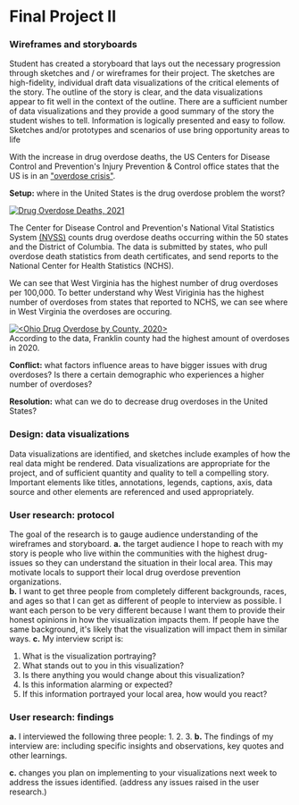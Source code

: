 # Final Project II

### Wireframes and storyboards
Student has created a storyboard that lays out the necessary progression through sketches and / or wireframes for their project. The sketches are high-fidelity, individual draft data visualizations of the critical elements of the story. The outline of the story is clear, and the data visualizations appear to fit well in the context of the outline. There are a sufficient number of data visualizations and they provide a good summary of the story the student wishes to tell. Information is logically presented and easy to follow. Sketches and/or prototypes and scenarios of use bring opportunity areas to life

With the increase in drug overdose deaths, the US Centers for Disease Control and Prevention's Injury Prevention & Control office states that the US is in an ["overdose crisis"](https://www.cdc.gov/drugoverdose/featured-topics/overdose-prevention-campaigns.html).

**Setup:** where in the United States is the drug overdose problem the worst?
<div class='tableauPlaceholder' id='viz1669753704851' style='position: relative'><noscript><a href='#'><img alt='Drug Overdose Deaths, 2021 ' src='https:&#47;&#47;public.tableau.com&#47;static&#47;images&#47;9F&#47;9FTYQ2ZF6&#47;1_rss.png' style='border: none' /></a></noscript><object class='tableauViz'  style='display:none;'><param name='host_url' value='https%3A%2F%2Fpublic.tableau.com%2F' /> <param name='embed_code_version' value='3' /> <param name='path' value='shared&#47;9FTYQ2ZF6' /> <param name='toolbar' value='yes' /><param name='static_image' value='https:&#47;&#47;public.tableau.com&#47;static&#47;images&#47;9F&#47;9FTYQ2ZF6&#47;1.png' /> <param name='animate_transition' value='yes' /><param name='display_static_image' value='yes' /><param name='display_spinner' value='yes' /><param name='display_overlay' value='yes' /><param name='display_count' value='yes' /><param name='language' value='en-US' /><param name='filter' value='publish=yes' /></object></div>
<script type='text/javascript'>
  var divElement = document.getElementById('viz1669753704851');
  var vizElement = divElement.getElementsByTagName('object')[0];
  vizElement.style.width='100%';vizElement.style.height=(divElement.offsetWidth*0.75)+'px';
  var scriptElement = document.createElement('script');
  scriptElement.src = 'https://public.tableau.com/javascripts/api/viz_v1.js';
  vizElement.parentNode.insertBefore(scriptElement, vizElement);
</script>

The Center for Disease Control and Prevention's National Vital Statistics System [(NVSS)](https://www.cdc.gov/nchs/nvss/vsrr/drug-overdose-data.htm) counts drug overdose deaths occurring within the 50 states and the District of Columbia. The data is submitted by states, who pull overdose death statistics from death certificates, and send reports to the National Center for Health Statistics (NCHS). 

We can see that West Virginia has the highest number of drug overdoses per 100,000. To better understand why West Viriginia has the highest number of overdoses from states that reported to NCHS, we can see where in West Virginia the overdoses are occuring.

<div class='tableauPlaceholder' id='viz1669178721475' style='position: relative'><noscript><a href='#'><img alt='&lt;Ohio Drug Overdose by County, 2020&gt; ' src='https:&#47;&#47;public.tableau.com&#47;static&#47;images&#47;Oh&#47;OhioCountyDrugOverdose&#47;Sheet1&#47;1_rss.png' style='border: none' /></a></noscript><object class='tableauViz'  style='display:none;'><param name='host_url' value='https%3A%2F%2Fpublic.tableau.com%2F' /> <param name='embed_code_version' value='3' /> <param name='site_root' value='' /><param name='name' value='OhioCountyDrugOverdose&#47;Sheet1' /><param name='tabs' value='no' /><param name='toolbar' value='yes' /><param name='static_image' value='https:&#47;&#47;public.tableau.com&#47;static&#47;images&#47;Oh&#47;OhioCountyDrugOverdose&#47;Sheet1&#47;1.png' /> <param name='animate_transition' value='yes' /><param name='display_static_image' value='yes' /><param name='display_spinner' value='yes' /><param name='display_overlay' value='yes' /><param name='display_count' value='yes' /><param name='language' value='en-US' /><param name='filter' value='publish=yes' /></object></div>
<script type='text/javascript'>
  var divElement = document.getElementById('viz1669178721475');
  var vizElement = divElement.getElementsByTagName('object')[0];
  vizElement.style.width='100%';vizElement.style.height=(divElement.offsetWidth*0.75)+'px';
  var scriptElement = document.createElement('script');
  scriptElement.src = 'https://public.tableau.com/javascripts/api/viz_v1.js';
  vizElement.parentNode.insertBefore(scriptElement, vizElement);
</script>
According to the data, Franklin county had the highest amount of overdoses in 2020. 

**Conflict:** what factors influence areas to have bigger issues with drug overdoses? Is there a certain demographic who experiences a higher number of overdoses?


**Resolution:** what can we do to decrease drug overdoses in the United States?


### Design: data visualizations
Data visualizations are identified, and sketches include examples of how the real data might be rendered. Data visualizations are appropriate for the project, and of sufficient quantity and quality to tell a compelling story. Important elements like titles, annotations, legends, captions, axis, data source and other elements are referenced and used appropriately.

### User research: protocol
The goal of the research is to gauge audience understanding of the wireframes and storyboard. 
**a.** the target audience I hope to reach with my story is people who live within the communities with the highest drug-issues so they can understand the situation in their local area. This may motivate locals to support their local drug overdose prevention organizations.  
**b.** I want to get three people from completely different backgrounds, races, and ages so that I can get as different of people to interview as possible. I want each person to be very different because I want them to provide their honest opinions in how the visualization impacts them. If people have the same background, it's likely that the visualization will impact them in similar ways. 
**c.** My interview script is:
1. What is the visualization portraying?
2. What stands out to you in this visualization?
3. Is there anything you would change about this visualization?
4. Is this information alarming or expected? 
5. If this information portrayed your local area, how would you react?

### User research: findings
**a.** I interviewed the following three people:
1.
2.
3.
**b.** The findings of my interview are:
including specific insights and observations, key quotes and other learnings.

**c.** changes you plan on implementing to your visualizations next week to address the issues identified. (address any issues raised in the user research.)
